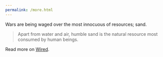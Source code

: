 ```yaml
---
permalink: /more.html
---
```


Wars are being waged over the most innocuous of resources; sand.

> Apart from water and air, humble sand is the natural resource most consumed by human beings.

Read more on [Wired](https://www.wired.com/2015/03/illegal-sand-mining/).
